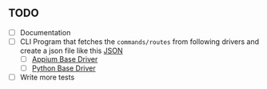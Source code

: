 ## TODO

- [ ] Documentation
- [ ] CLI Program that fetches the `commands/routes` from following drivers and create a json file like this [JSON](https://github.com/me-io/appium-codeception/blob/master/cmd/Parser/Json/AppiumCommandFull.json)
    - [ ] [Appium Base Driver](https://github.com/appium/appium-base-driver/blob/master/lib/protocol/routes.js)
    - [ ] [Python Base Driver](https://github.com/appium/python-client/blob/master/appium/webdriver/webdriver.py) 
- [ ] Write more tests